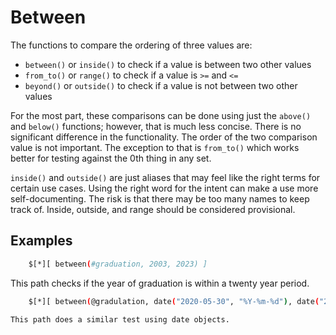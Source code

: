 
# Between

The functions to compare the ordering of three values are:

- `between()` or `inside()` to check if a value is between two other values
- `from_to()` or `range()` to check if a value is `>=` and `<=`
- `beyond()` or `outside()` to check if a value is not between two other values

For the most part, these comparisons can be done using just the `above()` and `below()` functions; however, that is much less concise. There is no significant difference in the functionality. The order of the two comparison value is not important. The exception to that is `from_to()` which works better for testing against the 0th thing in any set.

`inside()` and `outside()` are just aliases that may feel like the right terms for certain use cases. Using the right word for the intent can make a use more self-documenting. The risk is that there may be too many names to keep track of. Inside, outside, and range should be considered provisional.

## Examples

```bash
    $[*][ between(#graduation, 2003, 2023) ]
```
This path checks if the year of graduation is within a twenty year period.

```bash
    $[*][ between(@gradulation, date("2020-05-30", "%Y-%m-%d"), date("2000-05-30", "%Y-%m-%d"))]

This path does a similar test using date objects.

